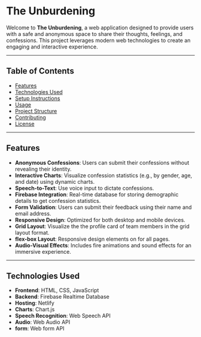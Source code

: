 # The Unburdening

Welcome to **The Unburdening**, a web application designed to provide users with a safe and anonymous space to share their thoughts, feelings, and confessions. This project leverages modern web technologies to create an engaging and interactive experience.

---

## Table of Contents

- [Features](#features)
- [Technologies Used](#technologies-used)
- [Setup Instructions](#setup-instructions)
- [Usage](#usage)
- [Project Structure](#project-structure)
- [Contributing](#contributing)
- [License](#license)

---

## Features

- **Anonymous Confessions**: Users can submit their confessions without revealing their identity.
- **Interactive Charts**: Visualize confession statistics (e.g., by gender, age, and date) using dynamic charts.
- **Speech-to-Text**: Use voice input to dictate confessions.
- **Firebase Integration**: Real-time database for storing demographic details to get confession statistics.
- **Form Validation**: Users can submit their feedback using their name and email address.
- **Responsive Design**: Optimized for both desktop and mobile devices.
- **Grid Layout**: Visualize the the profile card of team members in the grid layout format.
- **flex-box Layout**: Responsive design elements on for all pages.
- **Audio-Visual Effects**: Includes fire animations and sound effects for an immersive experience.

---

## Technologies Used

- **Frontend**: HTML, CSS, JavaScript
- **Backend**: Firebase Realtime Database
- **Hosting**: Netlify
- **Charts**: Chart.js
- **Speech Recognition**: Web Speech API
- **Audio**: Web Audio API
- **form**: Web form API
